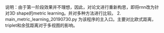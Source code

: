 说明：由于第一阶段效果并不理想，因此，对论文进行重新构思，即将rnn改为针对3D shape的metric learning。并对多种方法进行比较。
2. main_metric_learning_20190730.py 为该程序的主入口。主要对比欧式距离，triplet和余弦距离对于多视图的影响。
